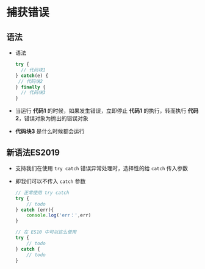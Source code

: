 # 捕获错误

## 语法

  - 语法

    ```javascript
    try {
      // 代码块1
    } catch(e) {
     // 代码块2
    } finally {
      // 代码块3
    }
    ```

  - 当运行 **代码1** 的时候，如果发生错误，立即停止 **代码1** 的执行，转而执行 **代码2**，错误对象为抛出的错误对象

  - **代码块3** 是什么时候都会运行

## 新语法ES2019

  - 支持我们在使用 `try catch` 错误异常处理时，选择性的给 `catch` 传入参数

  - 即我们可以不传入 `catch` 参数

    ```javascript
    // 正常使用 try catch
    try {
        // todo
    } catch (err){
        console.log('err：',err)
    }

    ```

    ```javascript
    // 在 ES10 中可以这么使用
    try {
        // todo
    } catch {
        // todo
    }

    ```
